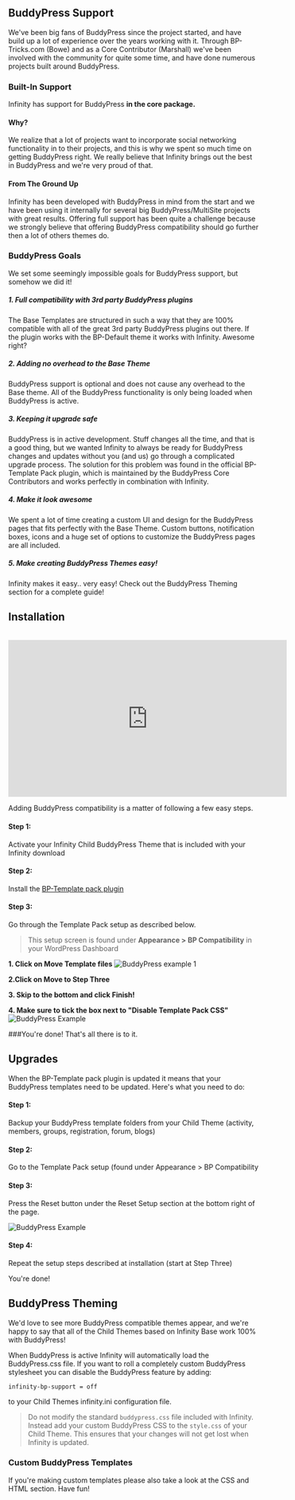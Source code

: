## BuddyPress Support

We've been big fans of BuddyPress since the project started, and have build up a lot
of experience over the years working with it. Through BP-Tricks.com (Bowe) and as a
Core Contributor (Marshall) we've been involved with the community for quite some time,
and have done numerous projects built around BuddyPress.

### Built-In Support

Infinity has support for BuddyPress **in the core package.**

#### Why?

We realize that a lot of projects want to incorporate social networking functionality
in to their projects, and this is why we spent so much time on getting BuddyPress right.
We really believe that Infinity brings out the best in BuddyPress and we're very proud
of that.

#### From The Ground Up

Infinity has been developed with BuddyPress in mind from the start and we have been using
it internally for several big BuddyPress/MultiSite projects with great results.
Offering full support has been quite a challenge because we strongly believe that offering
BuddyPress compatibility should go further then a lot of others themes do.

### BuddyPress Goals

We set some seemingly impossible goals for BuddyPress support, but somehow we did it!

##### 1. Full compatibility with 3rd party BuddyPress plugins

The Base Templates are structured in such a way that they are 100% compatible with all
of the great 3rd party BuddyPress plugins out there. If the plugin works with the BP-Default
theme it works with Infinity. Awesome right?

##### 2. Adding no overhead to the Base Theme

BuddyPress support is optional and does not cause any overhead to the Base theme.
All of the BuddyPress functionality is only being loaded when BuddyPress is active.

##### 3. Keeping it upgrade safe

BuddyPress is in active development. Stuff changes all the time, and that is a good thing,
but we wanted Infinity to always be ready for BuddyPress changes and updates without you
(and us) go through a complicated upgrade process. The solution for this problem was
found in the official BP-Template Pack plugin, which is maintained by the BuddyPress
Core Contributors and works perfectly in combination with Infinity.

##### 4. Make it look awesome
  
We spent a lot of time creating a custom UI and design for the BuddyPress pages that
fits perfectly with the Base Theme. Custom buttons, notification boxes, icons and a
huge set of options to customize the BuddyPress pages are all included.

##### 5. Make creating BuddyPress Themes easy!

Infinity makes it easy.. very easy! Check out the BuddyPress Theming section
for a complete guide!

## Installation
<br>
<iframe width="560" height="315" src="http://www.youtube.com/embed/bOyT3OXZt-M?rel=0&amp;hd=1" frameborder="0" allowfullscreen></iframe>
<br>


Adding BuddyPress compatibility is a matter of following a few easy steps. 

#### Step 1:

Activate your Infinity Child BuddyPress Theme that is included with
your Infinity download

#### Step 2:

Install the <a target="_blank" href="http://wordpress.org/extend/plugins/bp-template-pack/">BP-Template pack plugin</a>

#### Step 3:

Go through the Template Pack setup as described below.

> This setup screen is found under **Appearance > BP Compatibility** in your WordPress Dashboard

**1. Click on Move Template files**   ![BuddyPress example 1](infinity://admin:image/docs/bp_setup_1.png)

**2.Click on Move to Step Three**

**3. Skip to the bottom and click Finish!**

**4. Make sure to tick the box next to "Disable Template Pack CSS"**
   ![BuddyPress Example](infinity://admin:image/docs/bp_setup_2.png)

###You're done! That's all there is to it.

## Upgrades

When the BP-Template pack plugin is updated it means that your BuddyPress templates
need to be updated. Here's what you need to do:

#### Step 1:

Backup your BuddyPress template folders from your Child Theme (activity, members,
groups, registration, forum, blogs)  

#### Step 2:

Go to the Template Pack setup (found under Appearance > BP Compatibility

#### Step 3:

Press the Reset button under the Reset Setup section at the bottom right of the page.
  
![BuddyPress Example](infinity://admin:image/docs/bp_setup_3.jpg)  

#### Step 4:

Repeat the setup steps described at installation (start at Step Three)  

You're done!

## BuddyPress Theming

We'd love to see more BuddyPress compatible themes appear, and we're happy to say
that all of the Child Themes based on Infinity Base work 100% with BuddyPress!

When BuddyPress is active Infinity will automatically load the BuddyPress.css file. If you want to roll a completely custom BuddyPress stylesheet you can disable the BuddyPress feature by adding:

	infinity-bp-support = off

to your Child Themes infinity.ini configuration file.

> Do not modify the standard `buddypress.css` file included with Infinity. Instead add
your custom BuddyPress CSS to the `style.css` of your Child Theme. This ensures that your
changes will not get lost when Infinity is updated.

### Custom BuddyPress Templates

If you're making custom templates please also take a look at the CSS and HTML section. Have fun!
